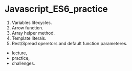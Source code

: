 # Javascript_ES6_practice

1. Variables lifecycles.
2. Arrow function.
3. Array helper method.
4. Template literals.
5. Rest/Spread operetors and default function parameteres.

- lecture,
- practice,
- challenges.
